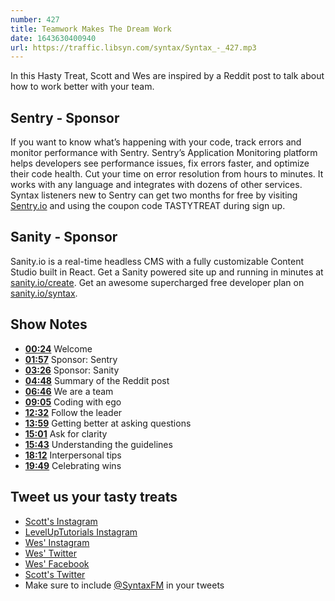 ```yaml
---
number: 427
title: Teamwork Makes The Dream Work
date: 1643630400940
url: https://traffic.libsyn.com/syntax/Syntax_-_427.mp3
---
```




In this Hasty Treat, Scott and Wes are inspired by a Reddit post to talk about how to work better with your team.

## Sentry - Sponsor

If you want to know what’s happening with your code, track errors and monitor performance with Sentry. Sentry’s Application Monitoring platform helps developers see performance issues, fix errors faster, and optimize their code health. Cut your time on error resolution from hours to minutes. It works with any language and integrates with dozens of other services. Syntax listeners new to Sentry can get two months for  free by visiting [Sentry.io](https://sentry.io) and using the coupon code TASTYTREAT during sign up.

## Sanity - Sponsor

Sanity.io is a real-time headless CMS with a fully customizable Content Studio built in React. Get a Sanity powered site up and running in minutes at [sanity.io/create](https://www.sanity.io/create). Get an awesome supercharged free developer plan on [sanity.io/syntax](https://www.sanity.io/syntax).

## Show Notes

* **[00:24](#t=00:24)** Welcome
* **[01:57](#t=01:57)** Sponsor: Sentry
* **[03:26](#t=03:26)** Sponsor: Sanity
* **[04:48](#t=04:48)** Summary of the Reddit post
* **[06:46](#t=06:46)** We are a team
* **[09:05](#t=09:05)** Coding with ego
* **[12:32](#t=12:32)** Follow the leader
* **[13:59](#t=13:59)** Getting better at asking questions
* **[15:01](#t=15:01)** Ask for clarity
* **[15:43](#t=15:43)** Understanding the guidelines
* **[18:12](#t=18:12)** Interpersonal tips
* **[19:49](#t=19:49)** Celebrating wins

## Tweet us your tasty treats

* [Scott's Instagram](https://www.instagram.com/stolinski/)
* [LevelUpTutorials Instagram](https://www.instagram.com/LevelUpTutorials/)
* [Wes' Instagram](https://www.instagram.com/wesbos/)
* [Wes' Twitter](https://twitter.com/wesbos)
* [Wes' Facebook](https://www.facebook.com/wesbos.developer)
* [Scott's Twitter](https://twitter.com/stolinski)
* Make sure to include [@SyntaxFM](https://twitter.com/SyntaxFM) in your tweets
